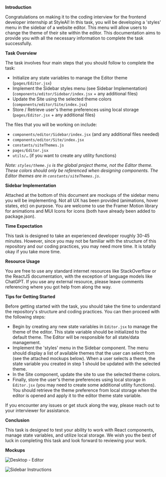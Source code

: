 **Introduction**

Congratulations on making it to the coding interview for the frontend developer internship at StyleAI! In this task, you will be developing a 'styles' menu in the sidebar of a website editor. This menu will allow users to change the theme of their site within the editor. This documentation aims to provide you with all the necessary information to complete the task successfully.

**Task Overview**

The task involves four main steps that you should follow to complete the task:
- Initialize any state variables to manage the Editor theme (`pages/Editor.jsx`)
- Implement the Sidebar styles menu (see Sidebar Implementation) (`components/editor/Sidebar/index.jsx` + any additional files)
- Update the Site using the selected theme colors (`components/editor/Site/index.jsx`)
- Store / Retrieve user's theme preferences using local storage (`pages/Editor.jsx` + any additional files)

The files that you will be working on include:
- `components/editor/Sidebar/index.jsx` (and any additional files needed)
- `components/editor/Site/index.jsx`
- `constants/siteThemes.js`
- `pages/Editor.jsx`
- `utils/…` (if you want to create any utility functions)

*Note: `styles/theme.js` is the global project theme, not the Editor theme. These colors should only be referenced when designing components. The Editor themes are in `constants/siteThemes.js`*.

**Sidebar Implementation**

Attached at the bottom of this document are mockups of the sidebar menu you will be implementing. Not all UX has been provided (animations, hover states, etc) on purpose. You are welcome to use the Framer Motion library for animations and MUI Icons for icons (both have already been added to package.json). 

**Time Expectation**

This task is designed to take an experienced developer roughly 30-45 minutes. However, since you may not be familiar with the structure of this repository and our coding practices, you may need more time. It is totally okay if you take more time.

**Resource Usage**

You are free to use any standard internet resources like StackOverflow or the ReactJS documentation, with the exception of language models like ChatGPT. If you use any external resource, please leave comments referencing where you got help from along the way.

**Tips for Getting Started**

Before getting started with the task, you should take the time to understand the repository's structure and coding practices. You can then proceed with the following steps:
- Begin by creating any new state variables in `Editor.jsx` to manage the theme of the editor. This state variable should be initialized to the default theme. The Editor will be responsible for all state/data management.
- Implement the 'styles' menu in the Sidebar component. The menu should display a list of available themes that the user can select from (see the attached mockups below). When a user selects a theme, the state variable you created in step 1 should be updated with the selected theme.
- In the Site component, update the site to use the selected theme colors.
- Finally, store the user's theme preferences using local storage in `Editor.jsx` (you may need to create some additional utility functions). You should retrieve the theme preference from local storage when the editor is opened and apply it to the editor theme state variable.

If you encounter any issues or get stuck along the way, please reach out to your interviewer for assistance.

**Conclusion**

This task is designed to test your ability to work with React components, manage state variables, and utilize local storage. We wish you the best of luck in completing this task and look forward to reviewing your work.

**Mockups**

![Desktop - Editor](https://user-images.githubusercontent.com/37320248/236958389-16c2afeb-76bc-404d-a643-5ecdb9301b50.png)

![Sidebar Instructions](https://user-images.githubusercontent.com/37320248/236958398-d0deb063-51f8-4f13-b41c-ad8e28a10b09.png)


